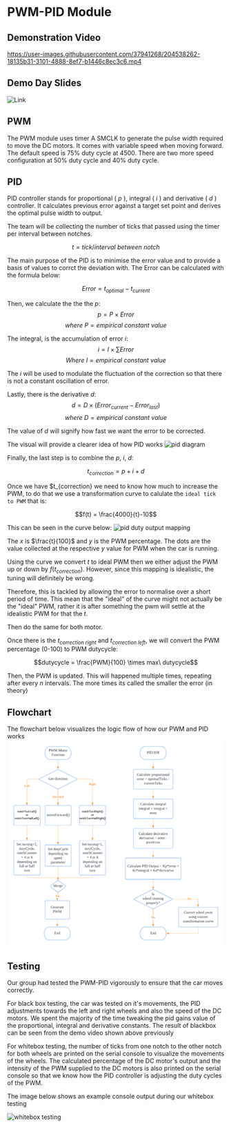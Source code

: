 # PWM-PID Module

## Demonstration Video
https://user-images.githubusercontent.com/37941268/204538262-18135b31-3101-4888-8ef7-b1446c8ec3c6.mp4

## Demo Day Slides
![Link](https://docs.google.com/presentation/d/13oaejdjeMMZqrEURcsz2kgmVAE6iw2iwt9s_0WMcccU/edit?usp=sharing)

## PWM

The PWM module uses timer A SMCLK to generate the pulse width required to move the DC motors. It comes with variable speed when moving forward. The default speed is 75% duty cycle at 4500. There are two more speed configuration at 50% duty cycle and 40% duty cycle.

## PID
PID controller stands for proportional ( $p$ ), integral ( $i$ ) and derivative ( $d$ ) controller. 
It calculates previous error against a target set point and derives the optimal pulse width to output. 

The team will be collecting the number of ticks that passed using the timer per interval between notches.

$$ t = tick / interval\ between\ notch $$

The main purpose of the PID is to minimise the error value and to provide a basis of values to corrct the deviation with. 
The Error can be calculated with the formula below:

$$Error = t_{optimal} - t_{current}$$

Then, we calculate the the the $p$:
$$p = P \times Error$$
$$where\ P = empirical\ constant\ value$$

The integral, is the accumulation of error $i$: 
$$i = I \times \sum{Error}$$
$$Where\ I = empirical\ constant\ value$$

The $i$ will be used to modulate the fluctuation of the correction so that there is not a constant oscillation of error.

Lastly, there is the derivative $d$:
$$d= D \times (Error_{current} - Error_{last})$$
$$where\ D = empirical\ constant\ value$$

The value of $d$ will signify how fast we want the error to be corrected.

The visual will provide a clearer idea of how PID works
![pid diagram](./assets/pid_diagram_ticks.png)


Finally, the last step is to combine the $p$, $i$, $d$:

$$t_{correction} = p + i + d$$

Once we have $t_{correction} we need to know how much to increase the PWM, to do that we use a transformation curve to calulate the ```ideal tick to PWM``` that is:

$$f(t) = \frac{4000}{t}-10$$

This can be seen in the curve below:
![pid duty output mapping](./assets/pid_output_mapping_graph.jpeg)

The $x$ is $\frac{t}{100}$ and $y$ is the PWM percentage. The dots are the value collected at the respective $y$ value for PWM when the car is running.

Using the curve we convert $t$ to ideal PWM then we either adjust the PWM up or down by $f(t_{correction})$. However, since this mapping is idealistic, the tuning will definitely be wrong. 

Therefore, this is tackled by allowing the error to normalise over a short period of time. This mean that the "ideal" of the curve might not actually be the "ideal" PWM, rather it is after something the pwm will settle at the idealistic PWM for that the $t$. 

Then do the same for both motor.

Once there is the $t_{correction\ right}$ and $t_{correction\ left}$, we will convert the PWM percentage (0-100) to PWM dutycycle:

$$dutycycle = \frac{PWM}{100} \times max\ dutycycle$$

Then, the PWM is updated. This will happened multiple times, repeating after every $n$ intervals. The more times its called the smaller the error (in theory)


## Flowchart
The flowchart below visualizes the logic flow of how our PWM and PID works
![flowchart](./assets/pwm_pid_flowchart.png)


## Testing

Our group had tested the PWM-PID vigorously to ensure that the car moves correctly.

For black box testing, the car was tested on it's movements, the PID adjustments towards the left and right wheels and also the speed of the DC motors. We spent the majority of the time tweaking the pid gains value of the proportional, integral and derivative constants. The result of blackbox can be seen from the demo video shown above previously

For whitebox testing, the number of ticks from one notch to the other notch for both wheels are printed on the serial console to visualize the movements of the wheels. The calculated percentage of the DC motor's output and the intensity of the PWM supplied to the DC motors is also printed on the serial console so that we know how the PID controller is adjusting the duty cycles of the PWM.

The image below shows an example console output during our whitebox testing

![whitebox testing](./assets/whitebox_console_output.jpeg)

